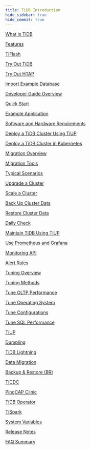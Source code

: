 ```yaml
---
title: TiDB Introduction
hide_sidebar: true
hide_commit: true
---
```


<LearningPathContainer platform="tidb" title="TiDB" subTitle="TiDB is an open-source NewSQL database that supports Hybrid Transactional and Analytical Processing (HTAP) workloads. Find the guide, samples, and references you need to use TiDB.">

<LearningPath label="Learn" icon="cloud1">

[What is TiDB](https://docs.pingcap.com/tidb/v6.3/overview)

[Features](https://docs.pingcap.com/tidb/v6.3/basic-features)

[TiFlash](https://docs.pingcap.com/tidb/v6.3/tiflash-overview)

</LearningPath>

<LearningPath label="Try" icon="cloud5">

[Try Out TiDB](https://docs.pingcap.com/tidb/v6.3/quick-start-with-tidb)

[Try Out HTAP](https://docs.pingcap.com/tidb/v6.3/quick-start-with-htap)

[Import Example Database](https://docs.pingcap.com/tidb/v6.3/import-example-data)

</LearningPath>

<LearningPath label="Develop" icon="doc8">

[Developer Guide Overview](https://docs.pingcap.com/tidb/v6.3/dev-guide-overview)

[Quick Start](https://docs.pingcap.com/tidb/v6.3/dev-guide-build-cluster-in-cloud)

[Example Application](https://docs.pingcap.com/tidb/v6.3/dev-guide-sample-application-spring-boot)

</LearningPath>

<LearningPath label="Deploy" icon="deploy">

[Software and Hardware Requirements](https://docs.pingcap.com/tidb/v6.3/hardware-and-software-requirements)

[Deploy a TiDB Cluster Using TiUP](https://docs.pingcap.com/tidb/v6.3/production-deployment-using-tiup)

[Deploy a TiDB Cluster in Kubernetes](https://docs.pingcap.com/tidb/v6.3/tidb-in-kubernetes)

</LearningPath>

<LearningPath label="Migrate" icon="cloud3">

[Migration Overview](https://docs.pingcap.com/tidb/v6.3/migration-overview)

[Migration Tools](https://docs.pingcap.com/tidb/v6.3/migration-tools)

[Typical Scenarios](https://docs.pingcap.com/tidb/v6.3/migrate-aurora-to-tidb)

</LearningPath>

<LearningPath label="Maintain" icon="maintain">

[Upgrade a Cluster](https://docs.pingcap.com/tidb/v6.3/upgrade-tidb-using-tiup)

[Scale a Cluster](https://docs.pingcap.com/tidb/v6.3/scale-tidb-using-tiup)

[Back Up Cluster Data](https://docs.pingcap.com/tidb/v6.3/br-usage-backup)

[Restore Cluster Data](https://docs.pingcap.com/tidb/v6.3/br-usage-restore)

[Daily Check](https://docs.pingcap.com/tidb/v6.3/daily-check)

[Maintain TiDB Using TiUP](https://docs.pingcap.com/tidb/v6.3/maintain-tidb-using-tiup)

</LearningPath>

<LearningPath label="Monitor" icon="cloud6">

[Use Prometheus and Grafana](https://docs.pingcap.com/tidb/v6.3/tidb-monitoring-framework)

[Monitoring API](https://docs.pingcap.com/tidb/v6.3/tidb-monitoring-api)

[Alert Rules](https://docs.pingcap.com/tidb/v6.3/alert-rules)

</LearningPath>

<LearningPath label="Tune" icon="tidb-cloud-tune">

[Tuning Overview](https://docs.pingcap.com/tidb/v6.3/performance-tuning-overview)

[Tuning Methods](https://docs.pingcap.com/tidb/v6.3/performance-tuning-methods)

[Tune OLTP Performance](https://docs.pingcap.com/tidb/v6.3/performance-tuning-practices)

[Tune Operating System](https://docs.pingcap.com/tidb/v6.3/tune-operating-system)

[Tune Configurations](https://docs.pingcap.com/tidb/v6.3/configure-memory-usage)

[Tune SQL Performance](https://docs.pingcap.com/tidb/v6.3/sql-tuning-overview)

</LearningPath>

<LearningPath label="Tools" icon="doc7">

[TiUP](https://docs.pingcap.com/tidb/v6.3/tiup-overview)

[Dumpling](https://docs.pingcap.com/tidb/v6.3/dumpling-overview)

[TiDB Lightning](https://docs.pingcap.com/tidb/v6.3/tidb-lightning-overview)

[Data Migration](https://docs.pingcap.com/tidb/v6.3/dm-overview)

[Backup & Restore (BR)](https://docs.pingcap.com/tidb/v6.3/backup-and-restore-overview)

[TiCDC](https://docs.pingcap.com/tidb/v6.3/ticdc-overview)

[PingCAP Clinic](https://docs.pingcap.com/tidb/v6.3/clinic-introduction)

[TiDB Operator](https://docs.pingcap.com/tidb/v6.3/tidb-operator-overview)

[TiSpark](https://docs.pingcap.com/tidb/v6.3/tispark-overview)

</LearningPath>

<LearningPath label="Reference" icon="cloud-dev">

[System Variables](https://docs.pingcap.com/tidb/v6.3/system-variables)

[Release Notes](https://docs.pingcap.com/tidb/v6.3/release-notes)

[FAQ Summary](https://docs.pingcap.com/tidb/v6.3/faq-overview)

</LearningPath>

</LearningPathContainer>
